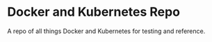 # Docker and Kubernetes Repo

A repo of all things Docker and Kubernetes for testing and reference. 